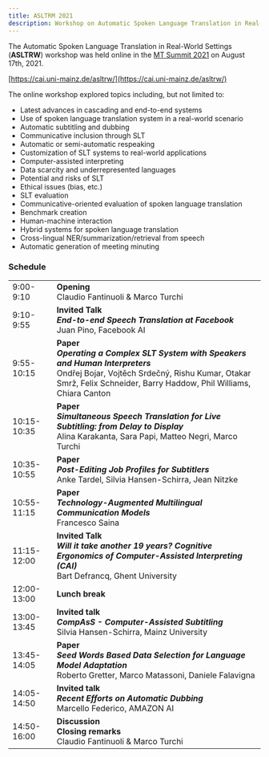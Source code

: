 ```yaml
---
title: ASLTRM 2021
description: Workshop on Automatic Spoken Language Translation in Real-World Settings
---
```


The Automatic Spoken Language Translation in Real-World Settings (**ASLTRW**) workshop was held online in the [MT Summit 2021](mtsummit2021.md) on August 17th, 2021.

[https://cai.uni-mainz.de/asltrw/](https://cai.uni-mainz.de/asltrw/)

The online workshop explored topics including, but not limited to:

- Latest advances in cascading and end-to-end systems
-  Use of spoken language translation system in a real-world scenario
- Automatic subtitling and dubbing
- Communicative inclusion through SLT
- Automatic or semi-automatic respeaking
- Customization of SLT systems to real-world applications
- Computer-assisted interpreting
- Data scarcity and underrepresented languages
- Potential and risks of SLT
- Ethical issues (bias, etc.)
- SLT evaluation
- Communicative-oriented evaluation of spoken language translation
- Benchmark creation
- Human-machine interaction
- Hybrid systems for spoken language translation
- Cross-lingual NER/summarization/retrieval from speech
- Automatic generation of meeting minuting

### Schedule

| | |
| -- | -- |
| 9:00-9:10 | **Opening** <br>Claudio Fantinuoli & Marco Turchi |
| 9:10-9:55 |	**Invited Talk** <br>_**End-to-end Speech Translation at Facebook**_ <br>Juan Pino, Facebook AI |
| 9:55-10:15 | **Paper** <br>_**Operating a Complex SLT System with Speakers and Human Interpreters**_ <br>Ondřej Bojar, Vojtěch Srdečný, Rishu Kumar, Otakar Smrž, Felix Schneider, Barry Haddow, Phil Williams, Chiara Canton |
| 10:15-10:35 | **Paper** <br>_**Simultaneous Speech Translation for Live Subtitling: from Delay to Display**_ <br>Alina Karakanta, Sara Papi, Matteo Negri, Marco Turchi |
| 10:35-10:55 | **Paper** <br>_**Post-Editing Job Profiles for Subtitlers**_ <br>Anke Tardel, Silvia Hansen-Schirra, Jean Nitzke |
| 10:55-11:15 | **Paper** <br>_**Technology-Augmented Multilingual Communication Models**_ <br>Francesco Saina |
| 11:15-12:00 | **Invited Talk** <br>_**Will it take another 19 years? Cognitive Ergonomics of Computer-Assisted Interpreting (CAI)**_ <br>Bart Defrancq, Ghent University |
| 12:00-13:00 |	**Lunch break** |
| 13:00-13:45 | **Invited talk** <br>_**CompAsS - Computer-Assisted Subtitling**_ <br>Silvia Hansen-Schirra, Mainz University |
| 13:45-14:05 |	**Paper** <br>_**Seed Words Based Data Selection for Language Model Adaptation**_ <br>Roberto Gretter, Marco Matassoni, Daniele Falavigna |
| 14:05-14:50 | **Invited talk** <br>_**Recent Efforts on Automatic Dubbing**_ <br>Marcello Federico, AMAZON AI |
| 14:50-16:00 | **Discussion** <br>**Closing remarks** <br>Claudio Fantinuoli & Marco Turchi |
